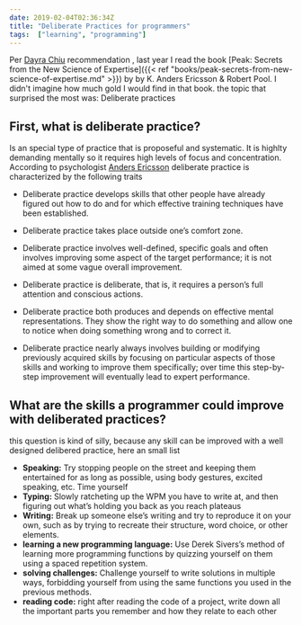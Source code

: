 ```yaml
--- 
date: 2019-02-04T02:36:34Z
title: "Deliberate Practices for programmers" 
tags:  ["learning", "programming"]
---
```



Per [Dayra Chiu](https://twitter.com/DayraChiu) recommendation ,  last year I read the book
[Peak: Secrets from the New Science of Expertise]({{< ref "books/peak-secrets-from-new-science-of-expertise.md" >}}) 
by  by K. Anders Ericsson & Robert Pool. I didn't imagine how much gold I would find in that book.
the topic that surprised the most was: 
 Deliberate practices


## First, what is deliberate practice?
Is an special type of practice that is proposeful and systematic. 
It is highlty demanding mentally so it requires high levels of focus and concentration. 
According to psychologist [Anders Ericsson](https://en.wikipedia.org/wiki/K._Anders_Ericsson) deliberate practice is characterized by 
the following traits  


* Deliberate practice develops skills that other people have already figured out how to do and for which effective 
training techniques have been established.  

* Deliberate practice takes place outside one’s comfort zone. 

* Deliberate practice involves well-defined, specific goals and often involves improving some aspect of the target 
  performance; it is not aimed at some vague overall improvement. 

* Deliberate practice is deliberate, that is, it requires a person’s full attention and conscious actions.
 
* Deliberate practice both produces and depends on effective mental representations. They show the right way to do something and allow one to notice when doing something wrong and to correct it. 
* Deliberate practice nearly always involves building or modifying previously acquired skills by focusing on particular 
   aspects of those skills and working to improve them specifically; over time this step-by-step improvement will 
   eventually lead to expert performance. 

     
     
     
## What are the skills a programmer could improve with deliberated practices?
this question is kind of silly, because any skill can be improved with a well designed delibered practice, here an small list


* **Speaking:** Try stopping people on the street and keeping them entertained for as long as possible, using body gestures, excited speaking, etc. Time yourself
* **Typing:** Slowly ratcheting up the WPM you have to write at, and then figuring out what’s holding you back as you reach plateaus  
* **Writing:** Break up someone else’s writing and try to reproduce it on your own, such as by trying to recreate their structure, word choice, or other elements. 
* **learning a new programming language:** Use Derek Sivers’s method of learning more programming functions by quizzing yourself on them using a spaced repetition system.
* **solving challenges:**  Challenge yourself to write solutions in multiple ways, forbidding yourself from using the same functions you used in the previous methods. 
* **reading code:** right after reading the code of a project, write down all the important parts you remember and how they relate to each other 



